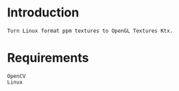 # Introduction
    Turn Linux format ppm textures to OpenGL Textures Ktx.  
# Requirements
    OpenCV  
    Linux 
